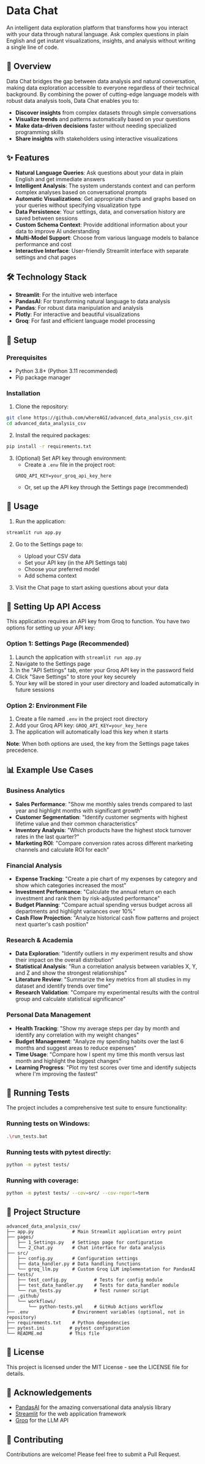 # Data Chat

An intelligent data exploration platform that transforms how you interact with your data through natural language. Ask complex questions in plain English and get instant visualizations, insights, and analysis without writing a single line of code.

## 🚀 Overview

Data Chat bridges the gap between data analysis and natural conversation, making data exploration accessible to everyone regardless of their technical background. By combining the power of cutting-edge language models with robust data analysis tools, Data Chat enables you to:

- **Discover insights** from complex datasets through simple conversations
- **Visualize trends** and patterns automatically based on your questions  
- **Make data-driven decisions** faster without needing specialized programming skills
- **Share insights** with stakeholders using interactive visualizations

## ✨ Features

- **Natural Language Queries**: Ask questions about your data in plain English and get immediate answers
- **Intelligent Analysis**: The system understands context and can perform complex analyses based on conversational prompts
- **Automatic Visualizations**: Get appropriate charts and graphs based on your queries without specifying visualization type
- **Data Persistence**: Your settings, data, and conversation history are saved between sessions
- **Custom Schema Context**: Provide additional information about your data to improve AI understanding
- **Multi-Model Support**: Choose from various language models to balance performance and cost
- **Interactive Interface**: User-friendly Streamlit interface with separate settings and chat pages

## 🛠️ Technology Stack

- **Streamlit**: For the intuitive web interface
- **PandasAI**: For transforming natural language to data analysis
- **Pandas**: For robust data manipulation and analysis
- **Plotly**: For interactive and beautiful visualizations
- **Groq**: For fast and efficient language model processing

## 🔧 Setup

### Prerequisites

- Python 3.8+ (Python 3.11 recommended)
- Pip package manager

### Installation

1. Clone the repository:
```bash
git clone https://github.com/whereAGI/advanced_data_analysis_csv.git
cd advanced_data_analysis_csv
```

2. Install the required packages:
```bash
pip install -r requirements.txt
```

3. (Optional) Set API key through environment:
   - Create a `.env` file in the project root:
   ```
   GROQ_API_KEY=your_groq_api_key_here
   ```
   - Or, set up the API key through the Settings page (recommended)

## 🚀 Usage

1. Run the application:
```bash
streamlit run app.py
```

2. Go to the Settings page to:
   - Upload your CSV data
   - Set your API key (in the API Settings tab)
   - Choose your preferred model
   - Add schema context

3. Visit the Chat page to start asking questions about your data

## 🔑 Setting Up API Access

This application requires an API key from Groq to function. You have two options for setting up your API key:

### Option 1: Settings Page (Recommended)
1. Launch the application with `streamlit run app.py`
2. Navigate to the Settings page
3. In the "API Settings" tab, enter your Groq API key in the password field
4. Click "Save Settings" to store your key securely
5. Your key will be stored in your user directory and loaded automatically in future sessions

### Option 2: Environment File
1. Create a file named `.env` in the project root directory
2. Add your Groq API key: `GROQ_API_KEY=your_key_here`
3. The application will automatically load this key when it starts

**Note**: When both options are used, the key from the Settings page takes precedence.

## 📊 Example Use Cases

### Business Analytics
- **Sales Performance**: "Show me monthly sales trends compared to last year and highlight months with significant growth"
- **Customer Segmentation**: "Identify customer segments with highest lifetime value and their common characteristics"
- **Inventory Analysis**: "Which products have the highest stock turnover rates in the last quarter?"
- **Marketing ROI**: "Compare conversion rates across different marketing channels and calculate ROI for each"

### Financial Analysis
- **Expense Tracking**: "Create a pie chart of my expenses by category and show which categories increased the most"
- **Investment Performance**: "Calculate the annual return on each investment and rank them by risk-adjusted performance"
- **Budget Planning**: "Compare actual spending versus budget across all departments and highlight variances over 10%"
- **Cash Flow Projection**: "Analyze historical cash flow patterns and project next quarter's cash position"

### Research & Academia
- **Data Exploration**: "Identify outliers in my experiment results and show their impact on the overall distribution"
- **Statistical Analysis**: "Run a correlation analysis between variables X, Y, and Z and show the strongest relationships"
- **Literature Review**: "Summarize the key metrics from all studies in my dataset and identify trends over time"
- **Research Validation**: "Compare my experimental results with the control group and calculate statistical significance"

### Personal Data Management
- **Health Tracking**: "Show my average steps per day by month and identify any correlation with my weight changes"
- **Budget Management**: "Analyze my spending habits over the last 6 months and suggest areas to reduce expenses"
- **Time Usage**: "Compare how I spent my time this month versus last month and highlight the biggest changes"
- **Learning Progress**: "Plot my test scores over time and identify subjects where I'm improving the fastest"

## 🧪 Running Tests

The project includes a comprehensive test suite to ensure functionality:

### Running tests on Windows:
```bash
.\run_tests.bat
```

### Running tests with pytest directly:
```bash
python -m pytest tests/
```

### Running with coverage:
```bash
python -m pytest tests/ --cov=src/ --cov-report=term
```

## 📁 Project Structure

```
advanced_data_analysis_csv/
├── app.py              # Main Streamlit application entry point
├── pages/
│   ├── 1_Settings.py   # Settings page for configuration
│   └── 2_Chat.py       # Chat interface for data analysis
├── src/
│   ├── config.py       # Configuration settings
│   ├── data_handler.py # Data handling functions
│   └── groq_llm.py     # Custom Groq LLM implementation for PandasAI
├── tests/
│   ├── test_config.py          # Tests for config module
│   ├── test_data_handler.py    # Tests for data_handler module
│   └── run_tests.py            # Test runner script
├── .github/
│   └── workflows/
│       └── python-tests.yml    # GitHub Actions workflow
├── .env                # Environment variables (optional, not in repository)
├── requirements.txt    # Python dependencies
├── pytest.ini         # pytest configuration
└── README.md          # This file
```

## 📜 License

This project is licensed under the MIT License - see the LICENSE file for details.

## 🙏 Acknowledgements

- [PandasAI](https://github.com/sinaptik-ai/pandas-ai) for the amazing conversational data analysis library
- [Streamlit](https://streamlit.io/) for the web application framework
- [Groq](https://groq.com/) for the LLM API

## 🤝 Contributing

Contributions are welcome! Please feel free to submit a Pull Request.
